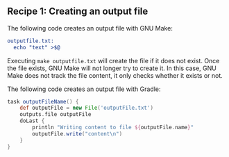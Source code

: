 ## Recipe 1: Creating an output file

The following code creates an output file with GNU Make:

```cmake
outputfile.txt:
  echo "text" >$@
```

Executing `make outputfile.txt` will create the file if it does not exist. Once the file exists, GNU Make will not longer try to create it. In this case, GNU Make does not track the file content, it only checks whether it exists or not.

The following code creates an output file with Gradle:

```groovy
task outputFileName() {
    def outputFile = new File('outputFile.txt')
    outputs.file outputFile
    doLast {
        println "Writing content to file ${outputFile.name}"
        outputFile.write("content\n")
    }
}
```
